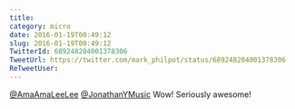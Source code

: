 ```yaml
---
title: 
category: micro
date: 2016-01-19T00:49:12
slug: 2016-01-19T00:49:12
TwitterId: 689248204001378306
TweetUrl: https://twitter.com/mark_philpot/status/689248204001378306
ReTweetUser: 
---
```


[@AmaAmaLeeLee](https://twitter.com/AmaAmaLeeLee) [@JonathanYMusic](https://twitter.com/JonathanYMusic) Wow! Seriously awesome!